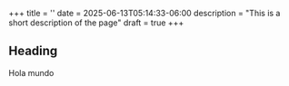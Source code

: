 +++
title = ''
date = 2025-06-13T05:14:33-06:00
description = "This is a short description of the page"
draft = true
+++

## Heading

Hola mundo

